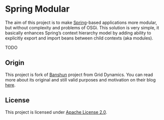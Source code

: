 Spring Modular
==============

The aim of this project is to make [Spring](http://projects.spring.io/spring-framework/)-based applications more modular, but without complexity and problems of OSGi. This solution is very simple, it basically enhances Spring’s context hierarchy model by adding ability to explicitly export and import beans between child contexts (aka modules).

TODO


Origin
------

This project is fork of [Banshun](https://github.com/griddynamics/banshun) project from Grid Dynamics. You can read more about its original and still valid purposes and motivation on their blog [here](http://blog.griddynamics.com/2011/04/spring-nested-part-i-why.html).


License
-------

This project is licensed under [Apache License 2.0](http://www.apache.org/licenses/LICENSE-2.0.html).
